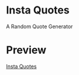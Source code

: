 # Insta Quotes
A Random Quote Generator

# Preview
<a href="http://ganeshmkumar.github.io/InstaQuotes/">Insta Quotes</a>
